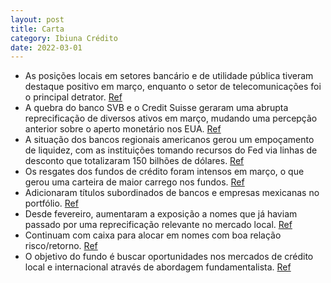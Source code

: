 ```yaml
---
layout: post
title: Carta
category: Ibiuna Crédito
date: 2022-03-01
---
```


- As posições locais em setores bancário e de utilidade pública tiveram destaque positivo em março, enquanto o setor de telecomunicações foi o principal detrator.
<a href="#" onclick="search_on_pdf('Ibiuna Credit FIC FIM Cred PrivComentário MensalPerformance de marçoAs posições locais foram de')">Ref</a>
- A quebra do banco SVB e o Credit Suisse geraram uma abrupta reprecificação de diversos ativos em março, mudando uma percepção anterior sobre o aperto monetário nos EUA.
<a href="#" onclick="search_on_pdf('aumento da probabilidade de uma recessão na economia norte-americana. Essaincerteza acerca da ativi')">Ref</a>
- A situação dos bancos regionais americanos gerou um empoçamento de liquidez, com as instituições tomando recursos do Fed via linhas de desconto que totalizaram 150 bilhões de dólares.
<a href="#" onclick="search_on_pdf('americanos gerou um empoçamento de liquidez, com as instituições tomando recursosdo Fed via linhas ')">Ref</a>
- Os resgates dos fundos de crédito foram intensos em março, o que gerou uma carteira de maior carrego nos fundos.
<a href="#" onclick="search_on_pdf('de capital.Os resgates dos fundos de crédito foram até mais intensos que os dois primeirosmeses do')">Ref</a>
- Adicionaram títulos subordinados de bancos e empresas mexicanas no portfólio.
<a href="#" onclick="search_on_pdf('especialmente baratos. Adicionamos particularmente títulos subordinados de bancos eempresas mexican')">Ref</a>
- Desde fevereiro, aumentaram a exposição a nomes que já haviam passado por uma reprecificação relevante no mercado local.
<a href="#" onclick="search_on_pdf('afetaram a performance dos nossos fundos de crédito, principalmente em três nomesque temos na carte')">Ref</a>
- Continuam com caixa para alocar em nomes com boa relação risco/retorno.
<a href="#" onclick="search_on_pdf('outra rodada de ajustes de preços, caso os fundos precisem vender ativos para fazerfrente a resgate')">Ref</a>
- O objetivo do fundo é buscar oportunidades nos mercados de crédito local e internacional através de abordagem fundamentalista.
<a href="#" onclick="search_on_pdf('Objetivo do FundoIbiuna Credit FIC FIM CP é um fundo multimercado dedicado ao mercado de crédito pr')">Ref</a>
